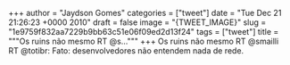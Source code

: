 
+++
author = "Jaydson Gomes"
categories = ["tweet"]
date = "Tue Dec 21 21:26:23 +0000 2010"
draft = false
image = "{TWEET_IMAGE}"
slug = "1e9759f832aa7229b9bb63c51e06f09ed2d13f24"
tags = ["tweet"]
title = """Os ruins não mesmo  RT @s..."""
+++
Os ruins não mesmo  RT @smailli RT @totibr: Fato: desenvolvedores não entendem nada de rede.
